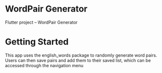 # WordPair Generator

Flutter project – WordPair Generator

# Getting Started

This app uses the english_words package to
randomly generate word pairs. Users can then
save pairs and add them to their saved list,
which can be accessed through the navigation menu